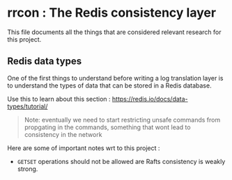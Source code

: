 # rrcon : The Redis consistency layer

This file documents all the things that are considered relevant research for this project.

## Redis data types

One of the first things to understand before writing a log translation layer is to understand the types of data that can be stored in a Redis database.

Use this to learn about this section : https://redis.io/docs/data-types/tutorial/

> Note: eventually we need to start restricting unsafe commands from propgating in the commands, something that wont lead to consistency in the network

Here are some of important notes wrt to this project : 

- `GETSET` operations should not be allowed are Rafts consistency is weakly strong.
